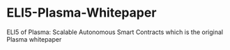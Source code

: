 # ELI5-Plasma-Whitepaper
ELI5 of Plasma: Scalable Autonomous Smart Contracts which is the original Plasma whitepaper

